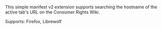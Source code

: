 This simple manifest v2 extension supports searching the hostname of the active tab's URL on the Consumer Rights Wiki.

Supports: Firefox, Librewolf

